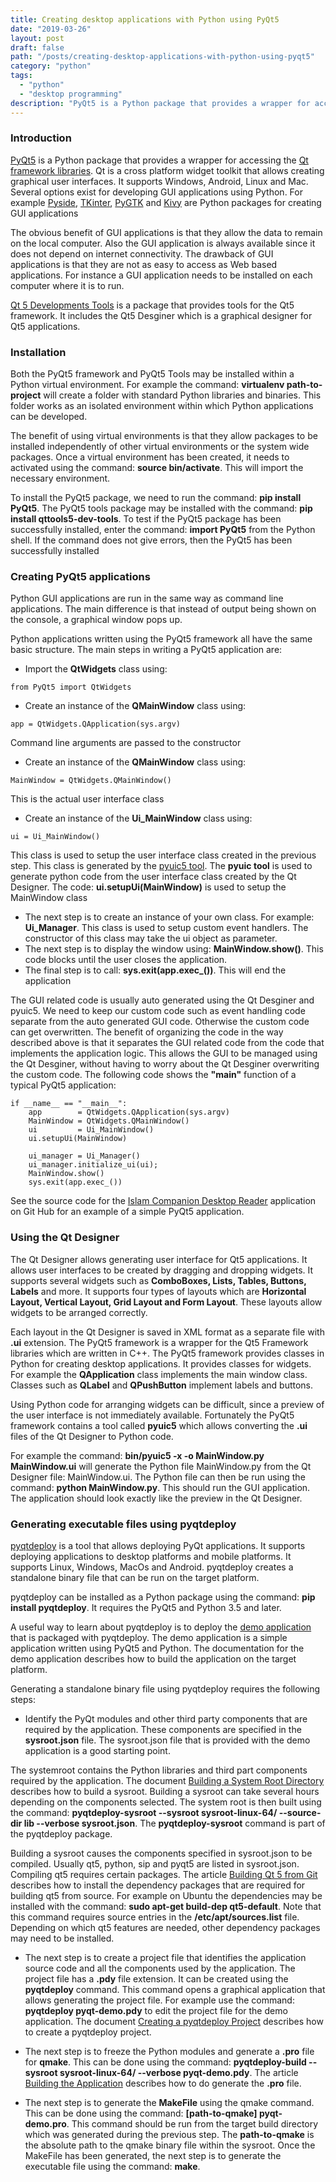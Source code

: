 ```yaml
---
title: Creating desktop applications with Python using PyQt5
date: "2019-03-26"
layout: post
draft: false
path: "/posts/creating-desktop-applications-with-python-using-pyqt5"
category: "python"
tags:
  - "python"
  - "desktop programming"
description: "PyQt5 is a Python package that provides a wrapper for accessing the Qt framework libraries."
---
```


### Introduction

[PyQt5](https://pypi.org/project/PyQt5/) is a Python package that provides a wrapper for accessing the [Qt framework libraries](https://en.wikipedia.org/wiki/Qt_(software)). Qt is a cross platform widget toolkit that allows creating graphical user interfaces. It supports Windows, Android, Linux and Mac. Several options exist for developing GUI applications using Python. For example [Pyside](https://en.wikipedia.org/wiki/PySide), [TKinter](https://en.wikipedia.org/wiki/Tkinter), [PyGTK](https://en.wikipedia.org/wiki/PyGTK) and [Kivy](https://en.wikipedia.org/wiki/Kivy_(framework)) are Python packages for creating GUI applications

The obvious benefit of GUI applications is that they allow the data to remain on the local computer. Also the GUI application is always available since it does not depend on internet connectivity. The drawback of GUI applications is that they are not as easy to access as Web based applications. For instance a GUI application needs to be installed on each computer where it is to run.

[Qt 5 Developments Tools](https://packages.debian.org/stretch/qttools5-dev-tools) is a package that provides tools for the Qt5 framework. It includes the Qt5 Desginer which is a graphical designer for Qt5 applications.

### Installation
Both the PyQt5 framework and PyQt5 Tools may be installed within a Python virtual environment. For example the command: **virtualenv path-to-project** will create a folder with standard Python libraries and binaries. This folder works as an isolated environment within which Python applications can be developed.

The benefit of using virtual environments is that they allow packages to be installed independently of other virtual environments or the system wide packages. Once a virtual environment has been created, it needs to activated using the command: **source bin/activate**. This will import the necessary environment.

To install the PyQt5 package, we need to run the command: **pip install PyQt5**. The PyQt5 tools package may be installed with the command: **pip install qttools5-dev-tools**. To test if the PyQt5 package has been successfully installed, enter the command: **import PyQt5** from the Python shell. If the command does not give errors, then the PyQt5 has been successfully installed

### Creating PyQt5 applications
Python GUI applications are run in the same way as command line applications. The main difference is that instead of output being shown on the console, a graphical window pops up.

Python applications written using the PyQt5 framework all have the same basic structure. The main steps in writing a PyQt5 application are:

* Import the **QtWidgets** class using:

```
from PyQt5 import QtWidgets
```

* Create an instance of the **QMainWindow** class using:

```
app = QtWidgets.QApplication(sys.argv)
```

Command line arguments are passed to the constructor

* Create an instance of the **QMainWindow** class using:

```
MainWindow = QtWidgets.QMainWindow()
```

This is the actual user interface class
* Create an instance of the **Ui_MainWindow** class using:

```
ui = Ui_MainWindow()
```

This class is used to setup the user interface class created in the previous step. This class is generated by the [pyuic5 tool](#using-the-qt-designer). The **pyuic tool** is used to generate python code from the user interface class created by the Qt Designer. The code: **ui.setupUi(MainWindow)** is used to setup the MainWindow class
* The next step is to create an instance of your own class. For example: **Ui_Manager**. This class is used to setup custom event handlers. The constructor of this class may take the ui object as parameter.
* The next step is to display the window using: **MainWindow.show()**. This code blocks until the user closes the application.
* The final step is to call: **sys.exit(app.exec_())**. This will end the application

The GUI related code is usually auto generated using the Qt Desginer and pyuic5. We need to keep our custom code such as event handling code separate from the auto generated GUI code. Otherwise the custom code can get overwritten. The benefit of organizing the code in the way described above is that it separates the GUI related code from the code that implements the application logic. This allows the GUI to be managed using the Qt Desginer, without having to worry about the Qt Desginer overwriting the custom code. The following code shows the **"main"** function of a typical PyQt5 application:

```
if __name__ == "__main__":    
    app        = QtWidgets.QApplication(sys.argv)
    MainWindow = QtWidgets.QMainWindow()
    ui         = Ui_MainWindow()
    ui.setupUi(MainWindow)

    ui_manager = Ui_Manager()
    ui_manager.initialize_ui(ui);
    MainWindow.show()
    sys.exit(app.exec_())
```

See the source code for the [Islam Companion Desktop Reader](https://github.com/nadirlc/islam-companion-desktop-reader) application on Git Hub for an example of a simple PyQt5 application.

### Using the Qt Designer
The Qt Designer allows generating user interface for Qt5 applications. It allows user interfaces to be created by dragging and dropping widgets. It supports several widgets such as **ComboBoxes, Lists, Tables, Buttons, Labels** and more. It supports four types of layouts which are **Horizontal Layout, Vertical Layout, Grid Layout and Form Layout**. These layouts allow widgets to be arranged correctly.

Each layout in the Qt Designer is saved in XML format as a separate file with **.ui** extension. The PyQt5 framework is a wrapper for the Qt5 Framework libraries which are written in C++. The PyQt5 framework provides classes in Python for creating desktop applications. It provides classes for widgets. For example the **QApplication** class implements the main window class. Classes such as **QLabel** and **QPushButton** implement labels and buttons.

Using Python code for arranging widgets can be difficult, since a preview of the user interface is not immediately available. Fortunately the PyQt5 framework contains a tool called **pyuic5** which allows converting the **.ui** files of the Qt Designer to Python code.

For example the command: **bin/pyuic5 -x -o MainWindow.py MainWindow.ui** will generate the Python file MainWindow.py from the Qt Designer file: MainWindow.ui. The Python file can then be run using the command: **python MainWindow.py**. This should run the GUI application. The application should look exactly like the preview in the Qt Designer.

### Generating executable files using pyqtdeploy
[pyqtdeploy](https://www.riverbankcomputing.com/software/pyqtdeploy/intro) is a tool that allows deploying PyQt applications. It supports deploying applications to desktop platforms and mobile platforms. It supports Linux, Windows, MacOs and Android. pyqtdeploy creates a standalone binary file that can be run on the target platform.

pyqtdeploy can be installed as a Python package using the command: **pip install pyqtdeploy**. It requires the PyQt5 and Python 3.5 and later.

A useful way to learn about pyqtdeploy is to deploy the [demo application](https://www.riverbankcomputing.com/static/Docs/pyqtdeploy/demo.html) that is packaged with pyqtdeploy. The demo application is a simple application written using PyQt5 and Python. The documentation for the demo application describes how to build the application on the target platform.

Generating a standalone binary file using pyqtdeploy requires the following steps:

* Identify the PyQt modules and other third party components that are required by the application. These components are specified in the **sysroot.json** file. The sysroot.json file that is provided with the demo application is a good starting point.

The systemroot contains the Python libraries and third part components required by the application. The document [Building a System Root Directory](https://www.riverbankcomputing.com/static/Docs/pyqtdeploy/sysroot.html#ref-building-a-sysroot) describes how to build a sysroot. Building a sysroot can take several hours depending on the components selected. The system root is then built using the command: **pyqtdeploy-sysroot  --sysroot sysroot-linux-64/ --source-dir lib --verbose  sysroot.json**. The **pyqtdeploy-sysroot** command is part of the pyqtdeploy package.

Building a sysroot causes the components specified in sysroot.json to be compiled. Usually qt5, python, sip and pyqt5 are listed in sysroot.json. Compiling qt5 requires certain packages. The article [Building Qt 5 from Git](https://wiki.qt.io/Building_Qt_5_from_Git) describes how to install the dependency packages that are required for building qt5 from source. For example on Ubuntu the dependencies may be installed with the command: **sudo apt-get build-dep qt5-default**. Note that this command requires source entries in the **/etc/apt/sources.list** file. Depending on which qt5 features are needed, other dependency packages may need to be installed.

* The next step is to create a project file that identifies the application source code and all the components used by the application. The project file has a **.pdy** file extension. It can be created using the **pyqtdeploy** command. This command opens a graphical application that allows generating the project file. For example use the command: **pyqtdeploy pyqt-demo.pdy** to edit the project file for the demo application. The document [Creating a pyqtdeploy Project](https://www.riverbankcomputing.com/static/Docs/pyqtdeploy/pyqtdeploy.html#ref-creating-a-project) describes how to create a pyqtdeploy project.

* The next step is to freeze the Python modules and generate a **.pro** file for **qmake**. This can be done using the command: **pyqtdeploy-build --sysroot sysroot-linux-64/  --verbose pyqt-demo.pdy**. The article [Building the Application](https://www.riverbankcomputing.com/static/Docs/pyqtdeploy/building.html#ref-building-an-application) describes how to do generate the **.pro** file.

* The next step is to generate the **MakeFile** using the qmake command. This can be done using the command: **[path-to-qmake] pyqt-demo.pro**. This command should be run from the target build directory which was generated during the previous step. The **path-to-qmake** is the absolute path to the qmake binary file within the sysroot. Once the MakeFile has been generated, the next step is to generate the executable file using the command: **make**.
